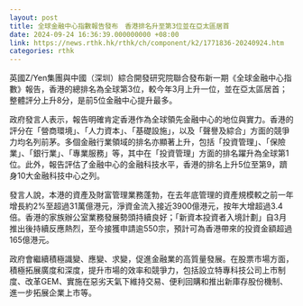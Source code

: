 ```yaml
---
layout: post
title: 全球金融中心指數報告發布　香港排名升至第3位並在亞太區居首
date: 2024-09-24 16:36:39.000000000 +08:00
link: https://news.rthk.hk/rthk/ch/component/k2/1771836-20240924.htm
categories: rthk
---
```


英國Z/Yen集團與中國（深圳）綜合開發研究院聯合發布新一期《全球金融中心指數》報告，香港的總排名為全球第3位，較今年3月上升一位，並在亞太區居首；整體評分上升8分，是前5位金融中心提升最多。
 
政府發言人表示，報告明確肯定香港作為全球領先金融中心的地位與實力。香港的評分在「營商環境」、「人力資本」、「基礎設施」，以及「聲譽及綜合」方面的競爭力均名列前茅。多個金融行業領域的排名亦顯著上升，包括「投資管理」、「保險業」、「銀行業」、「專業服務」等，其中在「投資管理」方面的排名躍升為全球第1位。此外，報告評估了金融中心的金融科技水平，香港的排名上升5位至第9，躋身10大金融科技中心之列。
 
發言人說，本港的資產及財富管理業務蓬勃，在去年底管理的資產規模較之前一年增長約2%至超過31萬億港元，淨資金流入接近3900億港元，按年大增超過3.4倍。香港的家族辦公室業務發展勢頭持續良好；「新資本投資者入境計劃」自3月推出後持續反應熱烈，至今接獲申請逾550宗，預計可為香港帶來的投資金額超過165億港元。
 
政府會繼續積極識變、應變、求變，促進金融業的高質量發展。在股票市場方面，積極拓展廣度和深度，提升市場的效率和競爭力，包括設立特專科技公司上市制度、改革GEM、實施在惡劣天氣下維持交易、便利回購和推出新庫存股份機制、進一步拓展企業上市等。
